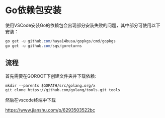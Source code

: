 # Go依赖包安装

使用VSCode安装Go的依赖包会出现部分安装失败的问题，其中部分可使用以下安装：

```powershell
go get -u github.com/haya14busa/gopkgs/cmd/gopkgs
go get -u github.com/sqs/goreturns
```

## 流程

首先需要在GOROOT下创建文件夹并下载依赖:

```shell
mkdir --parents $GOPATH/src/golang.org/x
git clone https://github.com/golang/tools.git tools
```

然后在vscode终端中下载

https://www.jianshu.com/p/6293503522bc

